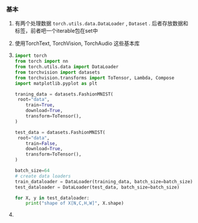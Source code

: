 ### 基本

1. 有两个处理数据 `torch.utils.data.DataLoader` , `Dataset`  . 后者存放数据和标签，前者吧一个iterable包在set中

2. 使用TorchText, TorchVision, TorchAudio 这些基本库

3. ```python
   import torch
   from torch import nn
   from torch.utils.data import DataLoader
   from torchvision import datasets
   from torchvision.transforms import ToTensor, Lambda, Compose
   import matplotlib.pyplot as plt
   
   traning_data = datasets.FashionMNIST(
   	root="data",
       train=True,
       download=True,
       transform=ToTensor(),
   )
   
   test_data = datasets.FashionMNIST(
   	root="data",
       train=False,
       download=True,
       transform=ToTensor(),
   )
   
   batch_size=64
   # create data loaders
   train_dataloader = DataLoader(training_data, batch_size=batch_size)
   test_dataloader = DataLoader(test_data, batch_size=batch_size)
   
   for X, y in test_dataloader:
       print("shape of X[N,C,H,W]", X.shape)
   ```

4. 

